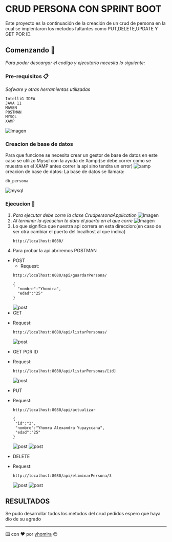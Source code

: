 # CRUD PERSONA CON SPRINT BOOT
Este proyecto es la continuación de la creación de un crud de persona en la cual se implentaron los 
metodos faltantes como PUT,DELETE,UPDATE Y GET POR ID.
## Comenzando 🚀

_Para poder descargar el codigo y ejecutarlo necesita lo siguiente:_

### Pre-requisitos 📋

_Sofware y otras herramientas utilizadas_

```
IntelliG IDEA
JAVA 11
MAVEN
POSTMAN
MYSQL
XAMP
```
![Imagen](img/1.png)

### Creacion de base de datos
Para que funcione se necesita crear un gestor de base de datos en 
este caso se utilizo Mysql con la ayuda de Xamp:(se debe correr como se muestra en el XAMP antes correr la api sino tendra un error)
![xamp](img/4.png)
creacion de base de datos:
La base de datos se llamara:
```
db_persona
```
![mysql](img/5.png)
### Ejecucion 🔧

1. _Para ejecutar debe corre la clase CrudpersonaApplication_
   ![Imagen](img/2.png)
2. _Al terminar la ejecucion te dara el puerto en el que corre_
   ![Imagen](img/3.png)
3. Lo que significa que nuestra api correra en esta direccion:(en caso de ser otra cambiar el puerto del localhost al que indica)
   ```
   http://localhost:8080/
   ```
4. Para probar la api abriremos POSTMAN
* POST
   - Request:
   ```
   http://localhost:8080/api/guardarPersona/
   ```
  ```
  {
    "nombre":"Yhomira",
    "edad":"25"
  }
  ```
  ![post](img/6.png)
* GET
- Request:
   ```
   http://localhost:8080/api/listarPersonas/
   ```
  ![post](img/7.png)
* GET POR ID
- Request:
   ```
   http://localhost:8080/api/listarPersonas/[id]
   ```
  ![post](img/8.png)
* PUT
- Request:
   ```
   http://localhost:8080/api/actualizar
   ```
   ```
   {
    "id":"3",
    "nombre":"Yhomra Alexandra Yupayccana",
    "edad":"25"
  }
   ```
  ![post](img/9.png)
  ![post](img/10.png)
* DELETE
- Request:
   ```
   http://localhost:8080/api/eliminarPersona/3
   ```
   
  ![post](img/11.png)
  ![post](img/12.png)
## RESULTADOS
Se pudo desarrollar todos los metodos del crud pedidos
espero que haya dio de su agrado️

---
⌨️ con ❤️ por [yhomira](https://github.com/arimohy) 😊
